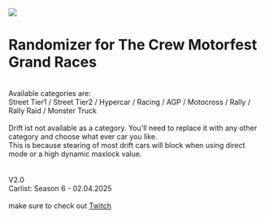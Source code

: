[<img src="https://github.com/user-attachments/assets/f32ae56e-248a-4780-9c39-da9c1b17f73e">](https://shogun160.github.io/TCM-ZEN_DOMIZER/zendomizer.html)
# **Randomizer for The Crew Motorfest Grand Races**
<br>Available categories are:
<br>Street Tier1 / Street Tier2 / Hypercar / Racing / AGP / Motocross / Rally / Rally Raid / Monster Truck
<br>
<br>Drift ist not available as a category. You'll need to replace it with any other category and choose what ever car you like. 
<br>This is because stearing of most drift cars will block when using direct mode or a high dynamic maxlock value.
<br>
<br>
<br>V2.0
<br>Carlist: Season 6 - 02.04.2025
<br>
<br>make sure to check out [Twitch](https://www.twitch.tv/xthepapapyr0)



